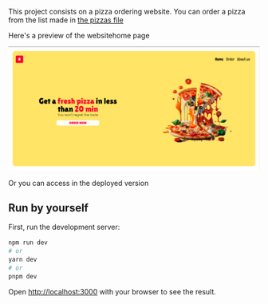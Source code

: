 This project consists on a pizza ordering website. You can order a pizza from the list made in [the pizzas file](https://github.com/TheRafaelFarias/orbital-application-proccess/blob/main/src/data/pizzas.ts)

Here's a preview of the websitehome page

![Landing page preview](/.github/website-preview.png)

Or you can access in the deployed version

## Run by yourself

First, run the development server:

```bash
npm run dev
# or
yarn dev
# or
pnpm dev
```

Open [http://localhost:3000](http://localhost:3000) with your browser to see the result.
